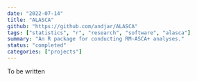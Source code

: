 ```yaml
---
date: "2022-07-14"
title: "ALASCA"
github: "https://github.com/andjar/ALASCA"
tags: ["statistics", "r", "research", "software", "alasca"]
summary: "An R package for conducting RM-ASCA+ analyses."
status: "completed"
categories: ["projects"]
---
```


To be written